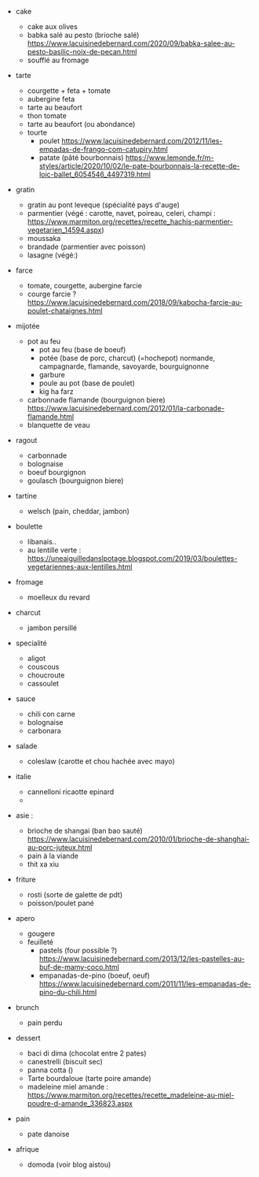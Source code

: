 - cake
    - cake aux olives
    - babka salé au pesto (brioche salé)  https://www.lacuisinedebernard.com/2020/09/babka-salee-au-pesto-basilic-noix-de-pecan.html
    - soufflé au fromage
- tarte
    - courgette + feta + tomate
    - aubergine feta
    - tarte au beaufort
    - thon tomate
    - tarte au beaufort (ou abondance)
    - tourte
        - poulet https://www.lacuisinedebernard.com/2012/11/les-empadas-de-frango-com-catupiry.html
        - patate (pâté bourbonnais) https://www.lemonde.fr/m-styles/article/2020/10/02/le-pate-bourbonnais-la-recette-de-loic-ballet_6054546_4497319.html
- gratin
    - gratin au pont leveque (spécialité pays d'auge)
    - parmentier (végé : carotte, navet, poireau, celeri, champi : https://www.marmiton.org/recettes/recette_hachis-parmentier-vegetarien_14594.aspx)
    - moussaka
    - brandade (parmentier avec poisson)
    - lasagne (végé:)
- farce
    - tomate, courgette, aubergine farcie
    - courge farcie ? https://www.lacuisinedebernard.com/2018/09/kabocha-farcie-au-poulet-chataignes.html
- mijotée
    - pot au feu
        - pot au feu (base de boeuf)
        - potée (base de porc, charcut) (=hochepot) normande, campagnarde, flamande, savoyarde, bourguignonne
        - garbure
        - poule au pot (base de poulet)
        - kig ha farz
    - carbonnade flamande (bourguignon biere) https://www.lacuisinedebernard.com/2012/01/la-carbonade-flamande.html
    - blanquette de veau
- ragout
    - carbonnade
    - bolognaise
    - boeuf bourgignon
    - goulasch (bourguignon biere)
- tartine
    - welsch (pain, cheddar, jambon)
- boulette
    - libanais..
    - au lentille verte : https://uneaiguilledanslpotage.blogspot.com/2019/03/boulettes-vegetariennes-aux-lentilles.html 
- fromage
    - moelleux du revard
- charcut
    - jambon persillé
- specialité
    - aligot
    - couscous
    - choucroute
    - cassoulet
- sauce 
    - chili con carne
    - bolognaise
    - carbonara

- salade
    - coleslaw (carotte et chou hachée avec mayo)

- italie
    - cannelloni ricaotte epinard 
    - 

- asie :
    - brioche de shangai (ban bao sauté) https://www.lacuisinedebernard.com/2010/01/brioche-de-shanghai-au-porc-juteux.html
    - pain à la viande
    - thit xa xiu

- friture
    - rosti (sorte de galette de pdt)
    - poisson/poulet pané


- apero
    - gougere
    - feuilleté
        - pastels (four possible ?) https://www.lacuisinedebernard.com/2013/12/les-pastelles-au-buf-de-mamy-coco.html
        - empanadas-de-pino (boeuf, oeuf) https://www.lacuisinedebernard.com/2011/11/les-empanadas-de-pino-du-chili.html

- brunch
    - pain perdu

- dessert 
    - baci di dima (chocolat entre 2 pates)
    - canestrelli (biscuit sec)
    - panna cotta ()
    - Tarte bourdaloue (tarte poire amande)
    - madeleine miel amande : https://www.marmiton.org/recettes/recette_madeleine-au-miel-poudre-d-amande_336823.aspx

- pain
    - pate danoise

- afrique
    - domoda (voir blog aistou)